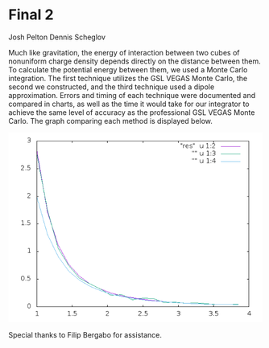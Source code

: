 # Final 2
  Josh Pelton Dennis Scheglov

  Much like gravitation, the energy of interaction between two cubes of nonuniform charge density depends directly on the distance between them. To calculate the potential energy between them, we used a Monte Carlo integration. The first technique utilizes the GSL VEGAS Monte Carlo, the second we constructed, and the third technique used a dipole approximation. Errors and timing of each technique were documented and compared in charts, as well as the time it would take for our integrator to achieve the same level of accuracy as the professional GSL VEGAS Monte Carlo. The graph comparing each method is displayed below.

![Energy of Interaction as Measured with Three Techniques](vegas.png)

Special thanks to Filip Bergabo for assistance.

